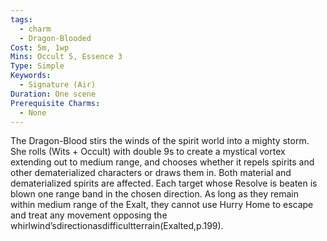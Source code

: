 ```yaml
---
tags:
  - charm
  - Dragon-Blooded
Cost: 5m, 1wp
Mins: Occult 5, Essence 3
Type: Simple
Keywords:
  - Signature (Air)
Duration: One scene
Prerequisite Charms:
  - None
---
```

The Dragon-Blood stirs the winds of the spirit world into a mighty storm. She rolls (Wits + Occult) with double 9s to create a mystical vortex extending out to medium range, and chooses whether it repels spirits and other dematerialized characters or draws them in. Both material and dematerialized spirits are affected. Each target whose Resolve is beaten is blown one range band in the chosen direction. As long as they remain within medium range of the Exalt, they cannot use Hurry Home to escape and treat any movement opposing the whirlwind’sdirectionasdifficultterrain(Exalted,p.199).